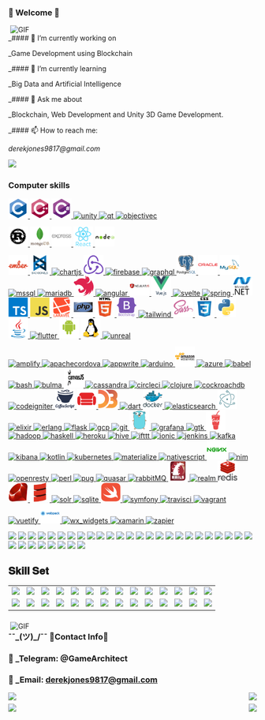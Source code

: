 ### 👋 Welcome 👋

<!--
**SoftwareArchitect9817/SoftwareArchitect9817** is a ✨ _special_ ✨ repository because its `README.md` (this file) appears on your GitHub profile.

Here are some ideas to get you started:

- 🔭 I’m currently working on Game Development.
- 🌱 I’m currently learning Big Data.
- 👯 I’m looking to collaborate on ...
- 🤔 I’m looking for help with ...
- 💬 Ask me about Blockchain, Web Development and Unity 3D Game Development.
- 📫 How to reach me: derekjones9817@gmail.com
- 😄 Pronouns: ...
- ⚡ Fun fact: ...
-->

<img align="right" alt="GIF" src="https://github.com/abhisheknaiidu/abhisheknaiidu/blob/master/code.gif?raw=true" width="500" />

_#### 🔭 I’m currently working on

_Game Development using Blockchain

_#### 🌱 I’m currently learning

_Big Data and Artificial Intelligence

_#### 💬 Ask me about

_Blockchain, Web Development and Unity 3D Game Development.

_#### 📫 How to reach me:

_derekjones9817@gmail.com_


<p align="left">
  <a href="https://github.com/ryo-ma/github-profile-trophy">
    <img src="https://github-profile-trophy.vercel.app/?username=vecnazmaga" />
  </a>
</p>
<h3 align="left">Computer skills</h3>
<p align="left">
  <a href="https://www.cprogramming.com/" target="_blank" rel="noreferrer"> <img
      src="https://raw.githubusercontent.com/devicons/devicon/master/icons/c/c-original.svg" alt="c" width="40"
      height="40" /> </a>
  <a href="https://www.w3schools.com/cpp/" target="_blank" rel="noreferrer"> <img
      src="https://raw.githubusercontent.com/devicons/devicon/master/icons/cplusplus/cplusplus-original.svg"
      alt="cplusplus" width="40" height="40" /> </a>
  <a href="https://www.w3schools.com/cs/" target="_blank" rel="noreferrer"> <img
      src="https://raw.githubusercontent.com/devicons/devicon/master/icons/csharp/csharp-original.svg" alt="csharp"
      width="40" height="40" /> </a>
  <a href="https://unity.com/" target="_blank" rel="noreferrer"> <img
      src="https://www.vectorlogo.zone/logos/unity3d/unity3d-icon.svg" alt="unity" width="40" height="40" /> </a>
  <a href="https://www.qt.io/" target="_blank" rel="noreferrer"> <img
      src="https://upload.wikimedia.org/wikipedia/commons/0/0b/Qt_logo_2016.svg" alt="qt" width="40" height="40" /> </a>
  <a href="https://developer.apple.com/library/archive/documentation/Cocoa/Conceptual/ProgrammingWithObjectiveC/Introduction/Introduction.html"
    target="_blank" rel="noreferrer"> <img
      src="https://www.vectorlogo.zone/logos/apple_objectivec/apple_objectivec-icon.svg" alt="objectivec" width="40"
      height="40" /> </a>

  <a href="https://www.rust-lang.org" target="_blank" rel="noreferrer"> <img
      src="https://raw.githubusercontent.com/devicons/devicon/master/icons/rust/rust-plain.svg" alt="rust" width="40"
      height="40" /> </a>
  <a href="https://www.mongodb.com/" target="_blank" rel="noreferrer"> <img
      src="https://raw.githubusercontent.com/devicons/devicon/master/icons/mongodb/mongodb-original-wordmark.svg"
      alt="mongodb" width="40" height="40" /> </a>
  <a href="https://expressjs.com" target="_blank" rel="noreferrer"> <img
      src="https://raw.githubusercontent.com/devicons/devicon/master/icons/express/express-original-wordmark.svg"
      alt="express" width="40" height="40" /> </a>
  <a href="https://reactjs.org/" target="_blank" rel="noreferrer"> <img
      src="https://raw.githubusercontent.com/devicons/devicon/master/icons/react/react-original-wordmark.svg"
      alt="react" width="40" height="40" /> </a>
  <a href="https://nodejs.org" target="_blank" rel="noreferrer"> <img
      src="https://raw.githubusercontent.com/devicons/devicon/master/icons/nodejs/nodejs-original-wordmark.svg"
      alt="nodejs" width="40" height="40" /> </a>
  
  <a href="https://emberjs.com/" target="_blank" rel="noreferrer"> <img
      src="https://raw.githubusercontent.com/devicons/devicon/master/icons/ember/ember-original-wordmark.svg"
      alt="ember" width="40" height="40" /> </a>
  <a href="https://backbonejs.org" target="_blank" rel="noreferrer"> <img
      src="https://raw.githubusercontent.com/devicons/devicon/master/icons/backbonejs/backbonejs-original-wordmark.svg"
      alt="backbonejs" width="40" height="40" /> </a>
  <a href="https://www.chartjs.org" target="_blank" rel="noreferrer"> <img
      src="https://www.chartjs.org/media/logo-title.svg" alt="chartjs" width="40" height="40" /> </a>
  <a href="https://redux.js.org" target="_blank" rel="noreferrer"> <img
      src="https://raw.githubusercontent.com/devicons/devicon/master/icons/redux/redux-original.svg" alt="redux"
      width="40" height="40" /> </a>
  <a href="https://firebase.google.com/" target="_blank" rel="noreferrer"> <img
      src="https://www.vectorlogo.zone/logos/firebase/firebase-icon.svg" alt="firebase" width="40" height="40" /> </a>
  <a href="https://graphql.org" target="_blank" rel="noreferrer"> <img
      src="https://www.vectorlogo.zone/logos/graphql/graphql-icon.svg" alt="graphql" width="40" height="40" /> </a>
  <a href="https://www.postgresql.org" target="_blank" rel="noreferrer"> <img
      src="https://raw.githubusercontent.com/devicons/devicon/master/icons/postgresql/postgresql-original-wordmark.svg"
      alt="postgresql" width="40" height="40" /> </a>
  <a href="https://www.oracle.com/" target="_blank" rel="noreferrer"> <img
      src="https://raw.githubusercontent.com/devicons/devicon/master/icons/oracle/oracle-original.svg" alt="oracle"
      width="40" height="40" /> </a>
  <a href="https://www.mysql.com/" target="_blank" rel="noreferrer"> <img
      src="https://raw.githubusercontent.com/devicons/devicon/master/icons/mysql/mysql-original-wordmark.svg"
      alt="mysql" width="40" height="40" /> </a>
  <a href="https://www.microsoft.com/en-us/sql-server" target="_blank" rel="noreferrer"> <img
      src="https://www.svgrepo.com/show/303229/microsoft-sql-server-logo.svg" alt="mssql" width="40" height="40" /> </a>
  <a href="https://mariadb.org/" target="_blank" rel="noreferrer"> <img
      src="https://www.vectorlogo.zone/logos/mariadb/mariadb-icon.svg" alt="mariadb" width="40" height="40" /> </a>
  <a href="https://nestjs.com/" target="_blank" rel="noreferrer"> <img
      src="https://raw.githubusercontent.com/devicons/devicon/master/icons/nestjs/nestjs-plain.svg" alt="nestjs"
      width="40" height="40" /> </a>
  <a href="https://angular.io" target="_blank" rel="noreferrer"> <img
      src="https://angular.io/assets/images/logos/angular/angular.svg" alt="angular" width="40" height="40" /> </a>
  <a href="https://angular.io" target="_blank" rel="noreferrer"> <img
      src="https://raw.githubusercontent.com/devicons/devicon/master/icons/angularjs/angularjs-original-wordmark.svg"
      alt="angularjs" width="40" height="40" /> </a>
  <a href="https://vuejs.org/" target="_blank" rel="noreferrer"> <img
      src="https://raw.githubusercontent.com/devicons/devicon/master/icons/vuejs/vuejs-original-wordmark.svg"
      alt="vuejs" width="40" height="40" /> </a>
  <a href="https://svelte.dev" target="_blank" rel="noreferrer"> <img
      src="https://upload.wikimedia.org/wikipedia/commons/1/1b/Svelte_Logo.svg" alt="svelte" width="40" height="40" />
  </a>
  <a href="https://spring.io/" target="_blank" rel="noreferrer"> <img
      src="https://www.vectorlogo.zone/logos/springio/springio-icon.svg" alt="spring" width="40" height="40" /> </a>
  <a href="https://dotnet.microsoft.com/" target="_blank" rel="noreferrer"> <img
      src="https://raw.githubusercontent.com/devicons/devicon/master/icons/dot-net/dot-net-original-wordmark.svg"
      alt="dotnet" width="40" height="40" /> </a>
  <a href="https://www.typescriptlang.org/" target="_blank" rel="noreferrer"> <img
      src="https://raw.githubusercontent.com/devicons/devicon/master/icons/typescript/typescript-original.svg"
      alt="typescript" width="40" height="40" /> </a>
  <a href="https://developer.mozilla.org/en-US/docs/Web/JavaScript" target="_blank" rel="noreferrer"> <img
      src="https://raw.githubusercontent.com/devicons/devicon/master/icons/javascript/javascript-original.svg"
      alt="javascript" width="40" height="40" /> </a>
  <a href="https://laravel.com/" target="_blank" rel="noreferrer"> <img
      src="https://raw.githubusercontent.com/devicons/devicon/master/icons/laravel/laravel-plain-wordmark.svg"
      alt="laravel" width="40" height="40" /> </a>
  <a href="https://www.php.net" target="_blank" rel="noreferrer"> <img
      src="https://raw.githubusercontent.com/devicons/devicon/master/icons/php/php-original.svg" alt="php" width="40"
      height="40" /> </a>
  <a href="https://www.w3.org/html/" target="_blank" rel="noreferrer"> <img
      src="https://raw.githubusercontent.com/devicons/devicon/master/icons/html5/html5-original-wordmark.svg"
      alt="html5" width="40" height="40" /> </a>
  <a href="https://getbootstrap.com" target="_blank" rel="noreferrer"> <img
      src="https://raw.githubusercontent.com/devicons/devicon/master/icons/bootstrap/bootstrap-plain-wordmark.svg"
      alt="bootstrap" width="40" height="40" /> </a>
  <a href="https://tailwindcss.com/" target="_blank" rel="noreferrer"> <img
      src="https://www.vectorlogo.zone/logos/tailwindcss/tailwindcss-icon.svg" alt="tailwind" width="40" height="40" />
  </a>
  <a href="https://sass-lang.com" target="_blank" rel="noreferrer"> <img
      src="https://raw.githubusercontent.com/devicons/devicon/master/icons/sass/sass-original.svg" alt="sass" width="40"
      height="40" /> </a>
  <a href="https://www.w3schools.com/css/" target="_blank" rel="noreferrer"> <img
      src="https://raw.githubusercontent.com/devicons/devicon/master/icons/css3/css3-original-wordmark.svg" alt="css3"
      width="40" height="40" /> </a>
  <a href="https://www.python.org" target="_blank" rel="noreferrer"> <img
      src="https://raw.githubusercontent.com/devicons/devicon/master/icons/python/python-original.svg" alt="python"
      width="40" height="40" /> </a>
  <a href="https://www.java.com" target="_blank" rel="noreferrer"> <img
      src="https://raw.githubusercontent.com/devicons/devicon/master/icons/java/java-original.svg" alt="java" width="40"
      height="40" /> </a>
  <a href="https://flutter.dev" target="_blank" rel="noreferrer"> <img
      src="https://www.vectorlogo.zone/logos/flutterio/flutterio-icon.svg" alt="flutter" width="40" height="40" /> </a>
  <a href="https://developer.android.com" target="_blank" rel="noreferrer"> <img
      src="https://raw.githubusercontent.com/devicons/devicon/master/icons/android/android-original-wordmark.svg"
      alt="android" width="40" height="40" /> </a>
  <a href="https://www.linux.org/" target="_blank" rel="noreferrer"> <img
      src="https://raw.githubusercontent.com/devicons/devicon/master/icons/linux/linux-original.svg" alt="linux"
      width="40" height="40" /> </a>
  <a href="https://unrealengine.com/" target="_blank" rel="noreferrer"> <img
      src="https://raw.githubusercontent.com/kenangundogan/fontisto/036b7eca71aab1bef8e6a0518f7329f13ed62f6b/icons/svg/brand/unreal-engine.svg"
      alt="unreal" width="40" height="40" /> </a>

  <a href="https://aws.amazon.com/amplify/" target="_blank" rel="noreferrer"> <img
      src="https://docs.amplify.aws/assets/logo-dark.svg" alt="amplify" width="40" height="40" /> </a>
  <a href="https://cordova.apache.org/" target="_blank" rel="noreferrer"> <img
      src="https://www.vectorlogo.zone/logos/apache_cordova/apache_cordova-icon.svg" alt="apachecordova" width="40"
      height="40" /> </a>
  <a href="https://appwrite.io" target="_blank" rel="noreferrer"> <img
      src="https://www.vectorlogo.zone/logos/appwriteio/appwriteio-icon.svg" alt="appwrite" width="40" height="40" />
  </a>
  <a href="https://www.arduino.cc/" target="_blank" rel="noreferrer"> <img
      src="https://cdn.worldvectorlogo.com/logos/arduino-1.svg" alt="arduino" width="40" height="40" /> </a>
  <a href="https://aws.amazon.com" target="_blank" rel="noreferrer"> <img
      src="https://raw.githubusercontent.com/devicons/devicon/master/icons/amazonwebservices/amazonwebservices-original-wordmark.svg"
      alt="aws" width="40" height="40" /> </a>
  <a href="https://azure.microsoft.com/en-in/" target="_blank" rel="noreferrer"> <img
      src="https://www.vectorlogo.zone/logos/microsoft_azure/microsoft_azure-icon.svg" alt="azure" width="40"
      height="40" /> </a>
  <a href="https://babeljs.io/" target="_blank" rel="noreferrer"> <img
      src="https://www.vectorlogo.zone/logos/babeljs/babeljs-icon.svg" alt="babel" width="40" height="40" /> </a>
  <a href="https://www.gnu.org/software/bash/" target="_blank" rel="noreferrer"> <img
      src="https://www.vectorlogo.zone/logos/gnu_bash/gnu_bash-icon.svg" alt="bash" width="40" height="40" /> </a>
  <a href="https://bulma.io/" target="_blank" rel="noreferrer"> <img
      src="https://raw.githubusercontent.com/gilbarbara/logos/804dc257b59e144eaca5bc6ffd16949752c6f789/logos/bulma.svg"
      alt="bulma" width="40" height="40" /> </a>
  <a href="https://canvasjs.com" target="_blank" rel="noreferrer"> <img
      src="https://raw.githubusercontent.com/Hardik0307/Hardik0307/master/assets/canvasjs-charts.svg" alt="canvasjs"
      width="40" height="40" /> </a>
  <a href="https://cassandra.apache.org/" target="_blank" rel="noreferrer"> <img
      src="https://www.vectorlogo.zone/logos/apache_cassandra/apache_cassandra-icon.svg" alt="cassandra" width="40"
      height="40" /> </a>
  <a href="https://circleci.com" target="_blank" rel="noreferrer"> <img
      src="https://www.vectorlogo.zone/logos/circleci/circleci-icon.svg" alt="circleci" width="40" height="40" /> </a>
  <a href="https://clojure.org/" target="_blank" rel="noreferrer"> <img
      src="https://upload.wikimedia.org/wikipedia/commons/5/5d/Clojure_logo.svg" alt="clojure" width="40" height="40" />
  </a>
  <a href="https://www.cockroachlabs.com/product/cockroachdb/" target="_blank" rel="noreferrer"> <img
      src="https://cdn.worldvectorlogo.com/logos/cockroachdb.svg" alt="cockroachdb" width="40" height="40" /> </a>
  <a href="https://codeigniter.com" target="_blank" rel="noreferrer"> <img
      src="https://cdn.worldvectorlogo.com/logos/codeigniter.svg" alt="codeigniter" width="40" height="40" /> </a>
  <a href="https://offeescript.org" target="_blank" rel="noreferrer"> <img
      src="https://raw.githubusercontent.com/devicons/devicon/master/icons/coffeescript/coffeescript-original-wordmark.svg"
      alt="coffeescript" width="40" height="40" /> </a>
  <a href="https://couchdb.apache.org/" target="_blank" rel="noreferrer"> <img
      src="https://raw.githubusercontent.com/devicons/devicon/0d6c64dbbf311879f7d563bfc3ccf559f9ed111c/icons/couchdb/couchdb-original.svg"
      alt="couchdb" width="40" height="40" /> </a>
  <a href="https://d3js.org/" target="_blank" rel="noreferrer"> <img
      src="https://raw.githubusercontent.com/devicons/devicon/master/icons/d3js/d3js-original.svg" alt="d3js" width="40"
      height="40" /> </a>
  <a href="https://dart.dev" target="_blank" rel="noreferrer"> <img
      src="https://www.vectorlogo.zone/logos/dartlang/dartlang-icon.svg" alt="dart" width="40" height="40" /> </a>
  <a href="https://www.docker.com/" target="_blank" rel="noreferrer"> <img
      src="https://raw.githubusercontent.com/devicons/devicon/master/icons/docker/docker-original-wordmark.svg"
      alt="docker" width="40" height="40" /> </a>
  <a href="https://www.elastic.co" target="_blank" rel="noreferrer"> <img
      src="https://www.vectorlogo.zone/logos/elastic/elastic-icon.svg" alt="elasticsearch" width="40" height="40" />
  </a>
  <a href="https://www.electronjs.org" target="_blank" rel="noreferrer"> <img
      src="https://raw.githubusercontent.com/devicons/devicon/master/icons/electron/electron-original.svg"
      alt="electron" width="40" height="40" /> </a>
  <a href="https://elixir-lang.org" target="_blank" rel="noreferrer"> <img
      src="https://www.vectorlogo.zone/logos/elixir-lang/elixir-lang-icon.svg" alt="elixir" width="40" height="40" />
  </a>
  <a href="https://www.erlang.org/" target="_blank" rel="noreferrer"> <img
      src="https://www.vectorlogo.zone/logos/erlang/erlang-official.svg" alt="erlang" width="40" height="40" /> </a>
  <a href="https://flask.palletsprojects.com/" target="_blank" rel="noreferrer"> <img
      src="https://www.vectorlogo.zone/logos/pocoo_flask/pocoo_flask-icon.svg" alt="flask" width="40" height="40" />
  </a>
  <a href="https://cloud.google.com" target="_blank" rel="noreferrer"> <img
      src="https://www.vectorlogo.zone/logos/google_cloud/google_cloud-icon.svg" alt="gcp" width="40" height="40" />
  </a>
  <a href="https://git-scm.com/" target="_blank" rel="noreferrer"> <img
      src="https://www.vectorlogo.zone/logos/git-scm/git-scm-icon.svg" alt="git" width="40" height="40" /> </a>
  <a href="https://golang.org" target="_blank" rel="noreferrer"> <img
      src="https://raw.githubusercontent.com/devicons/devicon/master/icons/go/go-original.svg" alt="go" width="40"
      height="40" /> </a>
  <a href="https://grafana.com" target="_blank" rel="noreferrer"> <img
      src="https://www.vectorlogo.zone/logos/grafana/grafana-icon.svg" alt="grafana" width="40" height="40" /> </a>
  <a href="https://www.gtk.org/" target="_blank" rel="noreferrer"> <img
      src="https://upload.wikimedia.org/wikipedia/commons/7/71/GTK_logo.svg" alt="gtk" width="40" height="40" /> </a>
  <a href="https://gulpjs.com" target="_blank" rel="noreferrer"> <img
      src="https://raw.githubusercontent.com/devicons/devicon/master/icons/gulp/gulp-plain.svg" alt="gulp" width="40"
      height="40" /> </a>
  <a href="https://hadoop.apache.org/" target="_blank" rel="noreferrer"> <img
      src="https://www.vectorlogo.zone/logos/apache_hadoop/apache_hadoop-icon.svg" alt="hadoop" width="40"
      height="40" /> </a>
  <a href="https://www.haskell.org/" target="_blank" rel="noreferrer"> <img
      src="https://upload.wikimedia.org/wikipedia/commons/1/1c/Haskell-Logo.svg" alt="haskell" width="40" height="40" />
  </a>
  <a href="https://heroku.com" target="_blank" rel="noreferrer"> <img
      src="https://www.vectorlogo.zone/logos/heroku/heroku-icon.svg" alt="heroku" width="40" height="40" /> </a>
  <a href="https://hive.apache.org/" target="_blank" rel="noreferrer"> <img
      src="https://www.vectorlogo.zone/logos/apache_hive/apache_hive-icon.svg" alt="hive" width="40" height="40" /> </a>
  <a href="https://ifttt.com/" target="_blank" rel="noreferrer"> <img
      src="https://www.vectorlogo.zone/logos/ifttt/ifttt-ar21.svg" alt="ifttt" width="40" height="40" /> </a>
  <a href="https://ionicframework.com" target="_blank" rel="noreferrer"> <img
      src="https://upload.wikimedia.org/wikipedia/commons/d/d1/Ionic_Logo.svg" alt="ionic" width="40" height="40" />
  </a>
  <a href="https://www.jenkins.io" target="_blank" rel="noreferrer"> <img
      src="https://www.vectorlogo.zone/logos/jenkins/jenkins-icon.svg" alt="jenkins" width="40" height="40" /> </a>
  <a href="https://kafka.apache.org/" target="_blank" rel="noreferrer"> <img
      src="https://www.vectorlogo.zone/logos/apache_kafka/apache_kafka-icon.svg" alt="kafka" width="40" height="40" />
  </a>
  <a href="https://www.elastic.co/kibana" target="_blank" rel="noreferrer"> <img
      src="https://www.vectorlogo.zone/logos/elasticco_kibana/elasticco_kibana-icon.svg" alt="kibana" width="40"
      height="40" /> </a>
  <a href="https://kotlinlang.org" target="_blank" rel="noreferrer"> <img
      src="https://www.vectorlogo.zone/logos/kotlinlang/kotlinlang-icon.svg" alt="kotlin" width="40" height="40" /> </a>
  <a href="https://kubernetes.io" target="_blank" rel="noreferrer"> <img
      src="https://www.vectorlogo.zone/logos/kubernetes/kubernetes-icon.svg" alt="kubernetes" width="40" height="40" />
  </a>
  <a href="https://materializecss.com/" target="_blank" rel="noreferrer"> <img
      src="https://raw.githubusercontent.com/prplx/svg-logos/5585531d45d294869c4eaab4d7cf2e9c167710a9/svg/materialize.svg"
      alt="materialize" width="40" height="40" /> </a>
  <a href="https://nativescript.org/" target="_blank" rel="noreferrer"> <img
      src="https://raw.githubusercontent.com/detain/svg-logos/780f25886640cef088af994181646db2f6b1a3f8/svg/nativescript.svg"
      alt="nativescript" width="40" height="40" /> </a>
  <a href="https://www.nginx.com" target="_blank" rel="noreferrer"> <img
      src="https://raw.githubusercontent.com/devicons/devicon/master/icons/nginx/nginx-original.svg" alt="nginx"
      width="40" height="40" /> </a> <a href="https://nim-lang.org/" target="_blank" rel="noreferrer"> <img
      src="https://www.vectorlogo.zone/logos/nim-lang/nim-lang-icon.svg" alt="nim" width="40" height="40" /> </a>
  <a href="https://openresty.org/" target="_blank" rel="noreferrer"> <img src="https://openresty.org/images/logo.png"
      alt="openresty" width="40" height="40" /> </a>
  <a href="https://www.perl.org/" target="_blank" rel="noreferrer"> <img src="https://api.iconify.design/logos-perl.svg"
      alt="perl" width="40" height="40" /> </a>
  <a href="https://pugjs.org" target="_blank" rel="noreferrer"> <img src="https://cdn.worldvectorlogo.com/logos/pug.svg"
      alt="pug" width="40" height="40" /> </a>
  <a href="https://quasar.dev/" target="_blank" rel="noreferrer"> <img
      src="https://cdn.quasar.dev/logo/svg/quasar-logo.svg" alt="quasar" width="40" height="40" /> </a>
  <a href="https://www.rabbitmq.com" target="_blank" rel="noreferrer"> <img
      src="https://www.vectorlogo.zone/logos/rabbitmq/rabbitmq-icon.svg" alt="rabbitMQ" width="40" height="40" /> </a>
  <a href="https://rubyonrails.org" target="_blank" rel="noreferrer"> <img
      src="https://raw.githubusercontent.com/devicons/devicon/master/icons/rails/rails-original-wordmark.svg"
      alt="rails" width="40" height="40" /> </a>
  <a href="https://realm.io/" target="_blank" rel="noreferrer"> <img
      src="https://raw.githubusercontent.com/bestofjs/bestofjs-webui/8665e8c267a0215f3159df28b33c365198101df5/public/logos/realm.svg"
      alt="realm" width="40" height="40" /> </a>
  <a href="https://redis.io" target="_blank" rel="noreferrer"> <img
      src="https://raw.githubusercontent.com/devicons/devicon/master/icons/redis/redis-original-wordmark.svg"
      alt="redis" width="40" height="40" /> </a>
  <a href="https://www.ruby-lang.org/en/" target="_blank" rel="noreferrer"> <img
      src="https://raw.githubusercontent.com/devicons/devicon/master/icons/ruby/ruby-original.svg" alt="ruby" width="40"
      height="40" /> </a>
  <a href="https://www.scala-lang.org" target="_blank" rel="noreferrer"> <img
      src="https://raw.githubusercontent.com/devicons/devicon/master/icons/scala/scala-original.svg" alt="scala"
      width="40" height="40" /> </a>
  <a href="https://lucene.apache.org/solr/" target="_blank" rel="noreferrer"> <img
      src="https://www.vectorlogo.zone/logos/apache_solr/apache_solr-icon.svg" alt="solr" width="40" height="40" /> </a>
  <a href="https://www.sqlite.org/" target="_blank" rel="noreferrer"> <img
      src="https://www.vectorlogo.zone/logos/sqlite/sqlite-icon.svg" alt="sqlite" width="40" height="40" /> </a>
  <a href="https://developer.apple.com/swift/" target="_blank" rel="noreferrer"> <img
      src="https://raw.githubusercontent.com/devicons/devicon/master/icons/swift/swift-original.svg" alt="swift"
      width="40" height="40" /> </a>
  <a href="https://symfony.com" target="_blank" rel="noreferrer"> <img
      src="https://symfony.com/logos/symfony_black_03.svg" alt="symfony" width="40" height="40" /> </a>
  <a href="https://travis-ci.org" target="_blank" rel="noreferrer"> <img
      src="https://www.vectorlogo.zone/logos/travis-ci/travis-ci-icon.svg" alt="travisci" width="40" height="40" /> </a>
  <a href="https://www.vagrantup.com/" target="_blank" rel="noreferrer"> <img
      src="https://www.vectorlogo.zone/logos/vagrantup/vagrantup-icon.svg" alt="vagrant" width="40" height="40" /> </a>
  <a href="https://vuetifyjs.com/en/" target="_blank" rel="noreferrer"> <img
      src="https://bestofjs.org/logos/vuetify.svg" alt="vuetify" width="40" height="40" /> </a>
  <a href="https://webpack.js.org" target="_blank" rel="noreferrer"> <img
      src="https://raw.githubusercontent.com/devicons/devicon/d00d0969292a6569d45b06d3f350f463a0107b0d/icons/webpack/webpack-original-wordmark.svg"
      alt="webpack" width="40" height="40" /> </a>
  <a href="https://www.wxwidgets.org/" target="_blank" rel="noreferrer"> <img
      src="https://upload.wikimedia.org/wikipedia/commons/b/bb/WxWidgets.svg" alt="wx_widgets" width="40" height="40" />
  </a>
  <a href="https://dotnet.microsoft.com/apps/xamarin" target="_blank" rel="noreferrer"> <img
      src="https://raw.githubusercontent.com/detain/svg-logos/780f25886640cef088af994181646db2f6b1a3f8/svg/xamarin.svg"
      alt="xamarin" width="40" height="40" /> </a>
  <a href="https://zapier.com" target="_blank" rel="noreferrer"> <img
      src="https://www.vectorlogo.zone/logos/zapier/zapier-icon.svg" alt="zapier" width="40" height="40" /> </a>
</p>


![](https://img.shields.io/badge/Network-BitCoin-informational?style=flat&logo=bitcoin&logoColor=white&color=3bac3a)
![](https://img.shields.io/badge/Network-Ethereum-informational?style=flat&logo=ethereum&logoColor=white&color=3bac3a)
![](https://img.shields.io/badge/Language-Solidity-informational?style=flat&logo=solidity&logoColor=white&color=3bac3a)
![](https://img.shields.io/badge/Token-ERC721-informational?style=flat&logo=erc721&logoColor=white&color=3bac3a)
![](https://img.shields.io/badge/Token-ERC1155-informational?style=flat&logo=erc1155&logoColor=white&color=3bac3a)
![](https://img.shields.io/badge/Token-ERC20-informational?style=flat&logo=erc20&logoColor=white&color=3bac3a)
![](https://img.shields.io/badge/Framework-React-informational?style=flat&logo=react&logoColor=white&color=3bac3a)
![](https://img.shields.io/badge/Framework-Vue-informational?style=flat&logo=vue.js&logoColor=white&color=3bac3a)
![](https://img.shields.io/badge/Framework-Angular-informational?style=flat&logo=angular&logoColor=white&color=3bac3a)
![](https://img.shields.io/badge/Framework-Ruby_On_Rails-informational?style=flat&logo=ruby&logoColor=white&color=3bac3a)
![](https://img.shields.io/badge/Framework-Laravel-informational?style=flat&logo=laravel&logoColor=white&color=3bac3a)
![](https://img.shields.io/badge/Framework-Electron-informational?style=flat&logo=electron&logoColor=white&color=3bac3a)
![](https://img.shields.io/badge/Framework-React_Native-informational?style=flat&logo=react&logoColor=white&color=3bac3a)
![](https://img.shields.io/badge/Framework-Ionic-informational?style=flat&logo=ionic&logoColor=white&color=3bac3a)
![](https://img.shields.io/badge/Framework-Quasar-informational?style=flat&logo=quasar&logoColor=white&color=3bac3a)
![](https://img.shields.io/badge/Framework-Native_Script-informational?style=flat&logo=nativescript&logoColor=white&color=3bac3a)
![](https://img.shields.io/badge/Language-JavaScript-informational?style=flat&logo=javascript&logoColor=white&color=3bac3a)
![](https://img.shields.io/badge/Language-TypeScript-informational?style=flat&logo=typescript&logoColor=white&color=3bac3a)
![](https://img.shields.io/badge/Language-PHP-informational?style=flat&logo=php&logoColor=white&color=3bac3a)
![](https://img.shields.io/badge/Language-Python-informational?style=flat&logo=python&logoColor=white&color=3bac3a)
![](https://img.shields.io/badge/Language-Go-informational?style=flat&logo=go&logoColor=white&color=3bac3a)
![](https://img.shields.io/badge/CI/CD-Github_Action-informational?style=flat&logo=github&logoColor=white&color=3bac3a)
![](https://img.shields.io/badge/CI/CD-Jenkins-informational?style=flat&logo=jenkins&logoColor=white&color=3bac3a)
![](https://img.shields.io/badge/CI/CD-Circle_CI-informational?style=flat&logo=circleci&logoColor=white&color=3bac3a)
![](https://img.shields.io/badge/Database-PostgreSQL-informational?style=flat&logo=postgresql&logoColor=white&color=3bac3a)
![](https://img.shields.io/badge/Database-MySQL-informational?style=flat&logo=mysql&logoColor=white&color=3bac3a)
![](https://img.shields.io/badge/Database-MongoDB-informational?style=flat&logo=mongodb&logoColor=white&color=3bac3a)
![](https://img.shields.io/badge/Database-Sqlite-informational?style=flat&logo=sqlite&logoColor=white&color=3bac3a)
![](https://img.shields.io/badge/OS-MacOS-informational?style=flat&logo=apple&logoColor=white&color=3bac3a)
![](https://img.shields.io/badge/Shell-Bash-informational?style=flat&logo=gnu-bash&logoColor=white&color=3bac3a)
![](https://img.shields.io/badge/Tools-Docker-informational?style=flat&logo=docker&logoColor=white&color=3bac3a)
![](https://img.shields.io/badge/Cloud-Digital_Ocean-informational?style=flat&logo=digitalocean&logoColor=white&color=3bac3a)
![](https://img.shields.io/badge/Cloud-AWS-informational?style=flat&logo=Amazon&logoColor=white&color=3bac3a)
## 𝐒𝐤𝐢𝐥𝐥 𝐒𝐞𝐭
<table>
  <tr>
    <td><img src="https://cdn.iconscout.com/icon/free/png-64/nginx-4-1174926.png" width="100"></td>
    <td><img src="https://cdn.iconscout.com/icon/free/png-64/node-js-1174925.png" width="100"></td>
    <td><img src="https://cdn.iconscout.com/icon/free/png-64/react-3-1175109.png" width="100"></td>
    <td><img src="https://cdn.iconscout.com/icon/free/png-64/vue-282497.png" width="100"></td>
    <td><img src="https://cdn.iconscout.com/icon/free/png-64/javascript-24-1174950.png" width="100"></td>
    <td><img src="https://cdn.iconscout.com/icon/free/png-64/github-170-1175028.png" width="100"></td>
    <td><img src="https://cdn.iconscout.com/icon/free/png-64/mysql-18-1174938.png" width="100"></td>
    <td><img src="https://cdn.iconscout.com/icon/free/png-64/java-59-1174952.png" width="100"></td>
    <td><img src="https://cdn.iconscout.com/icon/free/png-64/cakephp-3-1175050.png" width="100"></td>
    <td><img src="https://cdn.iconscout.com/icon/free/png-64/html5-2474805-2056091.png" width="100"></td>
    <td><img src="https://cdn.iconscout.com/icon/free/png-64/webpack-1-1174980.png" width="100"></td>
    <td><img src="https://cdn.iconscout.com/icon/free/png-64/visualstudio-1-1174964.png" width="100"></td>
    <td><img src="https://cdn.iconscout.com/icon/free/png-64/django-11-1175036.png" width="100"></td>
    <td><img src="https://cdn.iconscout.com/icon/free/png-64/wordpress-2752021-2284838.png" width="100"></td>
  </tr>
  <tr>
    <td><img src="https://cdn.iconscout.com/icon/free/png-64/asp-3-226071.png" width="100"></td>
    <td><img src="https://cdn.iconscout.com/icon/free/png-64/python-2-226051.png" width="100"></td>
    <td><img src="https://cdn.iconscout.com/icon/free/png-64/laravel-226015.png" width="100"></td>
    <td><img src="https://cdn.iconscout.com/icon/free/png-64/typescript-1174965.png" width="100"></td>
    <td><img src="https://cdn.iconscout.com/icon/free/png-64/symfony-3-1174988.png" width="100"></td>
    <td><img src="https://cdn.iconscout.com/icon/free/png-64/swift-18-1174990.png" width="100"></td>
    <td><img src="https://cdn.iconscout.com/icon/free/png-64/rubymine-1175004.png" width="100"></td>
    <td><img src="https://cdn.iconscout.com/icon/free/png-64/ionic-4-1175016.png" width="100"></td>
    <td><img src="https://cdn.iconscout.com/icon/free/png-64/pycharm-1175008.png" width="100"></td>
    <td><img src="https://cdn.iconscout.com/icon/free/png-64/gradle-2-1174969.png" width="100"></td>
    <td><img src="https://cdn.iconscout.com/icon/free/png-64/go-76-1175027.png" width="100"></td>
    <td><img src="https://cdn.iconscout.com/icon/free/png-64/apple-1237-1174963.png" width="100"></td>
    <td><img src="https://cdn.iconscout.com/icon/free/png-64/electron-67-1175035.png" width="100"></td>
    <td><img src="https://cdn.iconscout.com/icon/free/png-64/angular-3-226070.png" width="100"></td>
  </tr>
</table>

<div>
  <img align="right" alt="GIF" src="https://github.com/abhisheknaiidu/abhisheknaiidu/blob/master/code.gif?raw=true"
    width="500" />

  ### ¯¯\_(ツ)\_/¯¯ 👋Contact Info👋 <br>
  ### 📶 _Telegram: @GameArchitect
  ### 📧 _Email: derekjones9817@gmail.com

</div>
<img align="left" src="https://visitor-badge.laobi.icu/badge?page_id=BestSilverTiger.BestSilverTiger" />
<img align="right" src="https://img.shields.io/github/followers/BestSilverTiger?label=Follow&style=social" />
<h1 align="center"></h1>
<img align="left" height="150px"
  src="https://github-readme-stats.vercel.app/api?username=BestSilverTiger&show_icons=true&theme=merko&count_private=true">
<img align="right" height="150px"
  src="https://github-readme-stats.vercel.app/api/top-langs/?username=anuraghazra&layout=compact&theme=merko&count_private=true">

